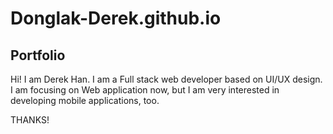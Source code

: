 # Donglak-Derek.github.io

## Portfolio 

Hi! I am Derek Han.
I am a Full stack web developer based on UI/UX design. 
I am focusing on Web application now, 
but I am very interested in developing mobile applications, too.

THANKS!

